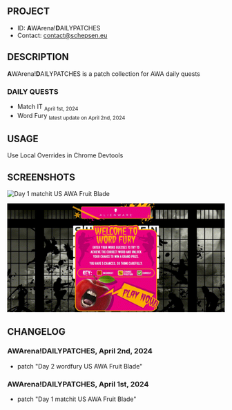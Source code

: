 ## PROJECT ##

* ID: **A**WArena!**D**AILYPATCHES
* Contact: contact@schepsen.eu

## DESCRIPTION ##

**A**WArena!**D**AILYPATCHES is a patch collection for AWA daily quests

### DAILY QUESTS ###

* Match IT <sub>April 1st, 2024</sub>
* Word Fury <sub>latest update on April 2nd, 2024</sub>

## USAGE ##

Use Local Overrides in Chrome Devtools

## SCREENSHOTS ##

![Day 1 matchit US AWA Fruit Blade](docs/img/day-1-matchit-us-awa-fruit-blade.gif)

![Day 2 wordfury US AWA Fruit Blade](docs/img/day-2-wordfury-us-awa-fruit-blade.gif)

## CHANGELOG ##

### **AWA**rena!**D**AILYPATCHES, April 2nd, 2024 ###

* patch "Day 2 wordfury US AWA Fruit Blade"

### **AWA**rena!**D**AILYPATCHES, April 1st, 2024 ###

* patch "Day 1 matchit US AWA Fruit Blade"

